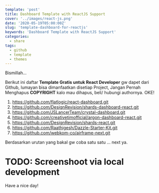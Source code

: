 ```yaml
---
template: 'post'
title: Dashboard Template with ReactJS Support
cover: '../images/react-js.png'
date: '2020-05-19T05:00:00Z'
slug: 'template-dashboard-for-reactjs'
keywords: 'Dashboard Template with ReactJS Support'
categories:
  - share
tags:
  - github
  - template
  - themes
---
```


Bismillah...

Berikut ini daftar **Template Gratis untuk React Developer** gw dapet dari Github, lumayan bisa dimanfaatkan disetiap Project, Jangan Pernah Menghapus **COPYRIGHT** kalo mau dihapus, beli/ hubungi authornya. OKE!

1. https://github.com/flatlogic/react-dashboard.git
2. https://github.com/DesignRevision/shards-dashboard-react.git
3. https://github.com/JSLancerTeam/crystal-dashboard.git
4. https://github.com/creativetimofficial/argon-dashboard-react.git
5. https://github.com/DesignRevision/shards-react.git
6. https://github.com/Raathigesh/Dazzle-Starter-Kit.git
7. https://github.com/webkom-co/airframe-next.git

Berdasarkan urutan yang bakal gw coba satu satu ... next ya.

# TODO: Screenshoot via local development

Have a nice day!
